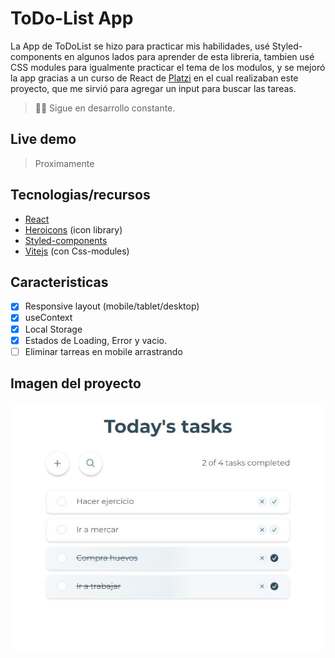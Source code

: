 # ToDo-List App

La App de ToDoList se hizo para practicar mis habilidades, usé Styled-components en algunos lados para aprender de esta libreria, tambien usé CSS modules para igualmente practicar el tema de los modulos, y se mejoró la app gracias a un curso de React de [Platzi](https://platzi.com/cursos/react/) en el cual realizaban este proyecto, que me sirvió para agregar un input para buscar las tareas.
> 👷‍♂️ Sigue en desarrollo constante.
> 

## Live demo

> Proximamente
> 

## **Tecnologias/recursos**

- [React](https://react.dev/)
- [Heroicons](https://heroicons.com/) (icon library)
- [Styled-components](https://styled-components.com/)
- [Vitejs](https://vitejs.dev/) (con Css-modules)

## Caracteristicas

- [x]  Responsive layout (mobile/tablet/desktop)
- [x]  useContext
- [x]  Local Storage
- [x]  Estados de Loading, Error y vacio.
- [ ]  Eliminar tarreas en mobile arrastrando

## Imagen del proyecto

![project image](./docs/project-image.JPG)
